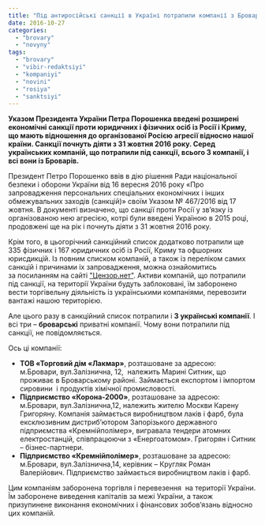 ```yaml
---
title: "Під антиросійські санкції в Україні потрапили компанії з Броварів"
date: 2016-10-27
categories: 
  - "brovary"
  - "novyny"
tags: 
  - "brovary"
  - "vibir-redaktsiyi"
  - "kompaniyi"
  - "novini"
  - "rosiya"
  - "sanktsiyi"
---
```


**Указом Президента України Петра Порошенка введені розширені економічні санкції проти юридичних і фізичних осіб із Росії і Криму, що мають відношення до організованої Росією агресії відносно нашої країни. Санкції почнуть діяти з 31 жовтня 2016 року. Серед українських компаній, що потрапили під санкції, всього 3 компанії, і всі вони із Броварів.**

Президент Петро Порошенко ввів в дію рішення Ради національної безпеки і оборони України від 16 вересня 2016 року «Про запровадження персональних спеціальних економічних і інших обмежувальних заходів (санкцій)» своїм Указом № 467/2016 від 17 жовтня. В документі визначено, що санкції проти Росії у зв’язку із організованою нею агресією, котрі були введені Україною в 2015 році, продовжені ще на рік і почнуть діяти з 31 жовтня 2016 року.

Крім того, в цьогорічний санкційний список додатково потрапили ще 335 фізичних і 167 юридичних осіб із Росії, Криму та офшорних юрисдикцій. Із повним списком компаній, а також із переліком самих санкцій і причинами іх запровадження, можна ознайомитись за посиланням на сайті ["Цензор.нет"](http://biz.censor.net.ua/events/13917/rasshirennye_sanktsii_ukrainy_protiv_rossiyiskih_kompaniyi_vstupyat_v_silu_31_oktyabrya_obnovleno). Активи компаній, що потрапили під санкції, на території України будуть заблоковані, їм заборонено вести торгівельну діяльність із українськими компаніями, перевозити вантажі нашою територією.

Але цього разу в санкційний список потрапили і **3 українські компанії**. І всі три – **броварські** приватні компанії. Чому вони потрапили під санкції, не повідомляється.

Ось ці компанії:

- **ТОВ «Торговий дім «Лакмар»**, розташоване за адресою:  м.Бровари, вул.Залізнична, 12,  належить Марині Ситник, що проживає в Броварському районі. Займається експортом і імпортом сировини  і продуктів хімічної промисловості.
- **Підприємство «Корона-2000»**, розташоване за адресою: м.Бровари, вул.Залізнична,12, належить жителю Москви Карену Григоряну. Компанія займається виробництвом лаків і фарб, була ексклюзивним дистриб’ютором Запорізького державного підприємства «Кремнійполімер», вигравала тендери атомних електростанцій, співпрацюючи з «Енергоатомом». Григорян і Ситник – бізнес-партнери.
- **Підприємство «Кремнійполімер»**, розташоване за адресою: м.Бровари, вул.Залізнична,14, керівник – Кругляк Роман Валерійович. Підприємство займається виробництвом лаків і фарб.

Цим компаніям заборонена торгівля і перевезення  на території України. Їм заборонене виведення капіталів за межі України, а також призупинене виконання економічних і фінансових зобов’язань відносно цих компаній.
